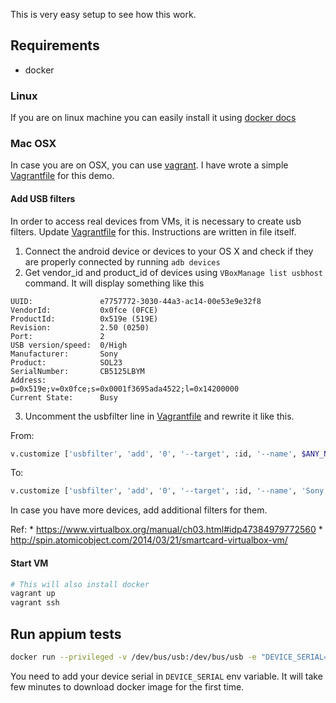 This is very easy setup to see how this work.

## Requirements
- docker

### Linux
If you are on linux machine you can easily install it using [docker docs](https://docs.docker.com)

### Mac OSX
In case you are on OSX, you can use [vagrant](https://www.vagrantup.com/). I have wrote a simple [Vagrantfile](../Vagrantfile) for this demo.

#### Add USB filters
In order to access real devices from VMs, it is necessary to create usb filters. Update [Vagrantfile](../Vagrantfile) for this. Instructions are written in file itself.

1. Connect the android device or devices to your OS X and check if they are properly connected by running `adb devices`
2. Get vendor_id and product_id of devices using `VBoxManage list usbhost` command. It will display something like this

  ```
  UUID:               e7757772-3030-44a3-ac14-00e53e9e32f8
  VendorId:           0x0fce (0FCE)
  ProductId:          0x519e (519E)
  Revision:           2.50 (0250)
  Port:               2
  USB version/speed:  0/High
  Manufacturer:       Sony
  Product:            SOL23
  SerialNumber:       CB5125LBYM
  Address:            p=0x519e;v=0x0fce;s=0x0001f3695ada4522;l=0x14200000
  Current State:      Busy
  ```

3. Uncomment the usbfilter line in [Vagrantfile](../coreos/Vagrantfile) and rewrite it like this.

  From:
  ```sh
  v.customize ['usbfilter', 'add', '0', '--target', :id, '--name', $ANY_NAME, '--vendorid', $VENDOR_ID, '--productid', $PRODUCT_ID]
  ```
  To:
  ```sh
  v.customize ['usbfilter', 'add', '0', '--target', :id, '--name', 'Sony SOL23', '--vendorid', '0x0fce', '--productid', '0x519e']
  ```

  In case you have more devices, add additional filters for them.

  Ref:
    * https://www.virtualbox.org/manual/ch03.html#idp47384979772560
    * http://spin.atomicobject.com/2014/03/21/smartcard-virtualbox-vm/

#### Start VM

```bash
# This will also install docker
vagrant up
vagrant ssh
```

## Run appium tests

```bash
docker run --privileged -v /dev/bus/usb:/dev/bus/usb -e "DEVICE_SERIAL=xxxx" -e "FEATURE=addition" --name device1-addition vbanthia/appium-docker-test:latest
```

You need to add your device serial in `DEVICE_SERIAL` env variable. It will take few minutes to download docker image for the first time.
